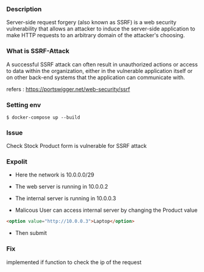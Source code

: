 ### Description

Server-side request forgery (also known as SSRF) is a web security vulnerability that allows an attacker to induce the server-side application to make HTTP requests to an arbitrary domain of the attacker's choosing.

### What is SSRF-Attack

A successful SSRF attack can often result in unauthorized actions or access to data within the organization, either in the vulnerable application itself or on other back-end systems that the application can communicate with.

refers : https://portswigger.net/web-security/ssrf


### Setting env

```$ docker-compose up --build```

### Issue

Check Stock Product form is vulnerable for SSRF attack

### Expolit 

* Here the network is 10.0.0.0/29
* The web server is running in 10.0.0.2
* The internal server is running in 10.0.0.3

* Malicous User can access internal server by changing the Product value 

```html
<option value="http://10.0.0.3">Laptop</option>

```
* Then submit

### Fix 

implemented if function to check the ip of the request
